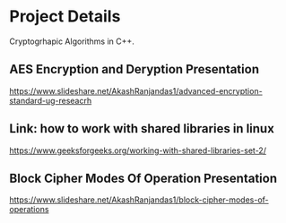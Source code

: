 # Project Details

Cryptogrhapic Algorithms in C++.

## AES Encryption and Deryption Presentation

https://www.slideshare.net/AkashRanjandas1/advanced-encryption-standard-ug-reseacrh


## Link: how to work with shared libraries in linux

https://www.geeksforgeeks.org/working-with-shared-libraries-set-2/


## Block Cipher Modes Of Operation Presentation

https://www.slideshare.net/AkashRanjandas1/block-cipher-modes-of-operations

